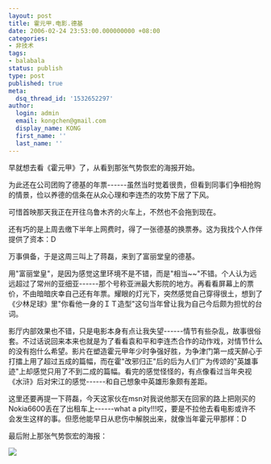 ```yaml
---
layout: post
title: 霍元甲.电影.德基
date: 2006-02-24 23:53:00.000000000 +08:00
categories:
- 非技术
tags:
- balabala
status: publish
type: post
published: true
meta:
  dsq_thread_id: '1532652297'
author:
  login: admin
  email: kongchen@gmail.com
  display_name: KONG
  first_name: ''
  last_name: ''
---
```

早就想去看《霍元甲》了，从看到那张气势恢宏的海报开始。

为此还在公司团购了德基的年票------虽然当时觉着很贵，但看到同事们争相抢购的情景，俭以养德的信条在从众心理和李连杰的攻势下居了下风。

可惜首映那天我正在开往乌鲁木齐的火车上，不然也不会拖到现在。

还有巧的是上周去缴下半年上网费时，得了一张德基的换票券。这为我找个人作伴提供了资本：D

万事俱备，于是这周三叫上了蒋磊，来到了富丽堂皇的德基。

用"富丽堂皇"，是因为感觉这里环境不是不错，而是"相当~~"不错。个人认为远远超过了常州的亚细亚------那个号称亚洲最大影院的地方。再看看屏幕上的票价，不由暗暗庆幸自己还有年票。耀眼的灯光下，突然感觉自己穿得很土，想到了《少林足球》里"你看他一身的ＩＴ造型"这句当年曾让我为自己今后颇为担忧的台词。

影厅内部效果也不错，只是电影本身有点让我失望------情节有些杂乱，故事很俗套。不过话说回来本来也就是为了看看袁和平和李连杰合作的动作戏，对情节什么的没有抱什么希望。影片在塑造霍元甲年少时争强好胜，为争津门第一成天醉心于打擂上用了超过五成的篇幅，而在霍"改邪归正"后的后为人们广为传颂的"英雄事迹"上却感觉只用了不到二成的篇幅。看完的感觉怪怪的，有点像看过当年央视《水浒》后对宋江的感觉------和自己想象中英雄形象颇有差距。

这里还要再提一下蒋磊，今天这家伙在msn对我说他那天在回家的路上把刚买的Nokia6600丢在了出租车上------what a pity!!!哎，要是不拉他去看电影或许不会发生这样的事。但愿他能早日从悲伤中解脱出来，就像当年霍元甲那样：D

最后附上那张气势恢宏的海报：

[![](assets/20051219153149734.jpg)][0]

[0]: http://www.szcctv.net/Article_Print.asp?ArticleID=762